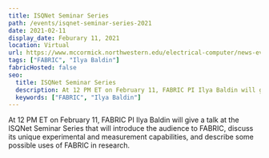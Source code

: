 ```yaml
---
title: ISQNet Seminar Series
path: /events/isqnet-seminar-series-2021
date: 2021-02-11
display_date: Feburary 11, 2021
location: Virtual
url: https://www.mccormick.northwestern.edu/electrical-computer/news-events/events/?eid=566238
tags: ["FABRIC", "Ilya Baldin"]
fabricHosted: false
seo:
  title: ISQNet Seminar Series
  description: At 12 PM ET on February 11, FABRIC PI Ilya Baldin will give a talk at the ISQNet Seminar Series that will introduce the audience to FABRIC, discuss its unique experimental and measurement capabilities, and describe some possible uses of FABRIC in research.
  keywords: ["FABRIC", "Ilya Baldin"]
---
```


At 12 PM ET on February 11, FABRIC PI Ilya Baldin will give a talk at the ISQNet Seminar Series that will introduce the audience to FABRIC, discuss its unique experimental and measurement capabilities, and describe some possible uses of FABRIC in research.
